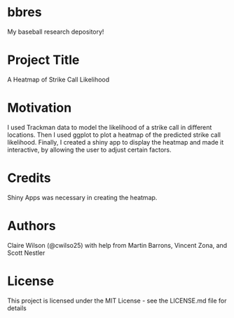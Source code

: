 # bbres
My baseball research depository!

# Project Title
A Heatmap of Strike Call Likelihood

# Motivation
I used Trackman data to model the likelihood of a strike call in different locations. Then I used ggplot to plot a heatmap of the predicted strike call likelihood.
Finally, I created a shiny app to display the heatmap and made it interactive, by allowing the user to adjust certain factors.

# Credits
Shiny Apps was necessary in creating the heatmap.

# Authors
Claire Wilson (@cwilso25) with help from Martin Barrons, Vincent Zona, and Scott Nestler

# License
This project is licensed under the MIT License - see the LICENSE.md file for details
